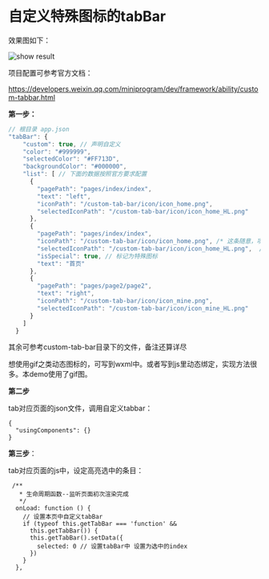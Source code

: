 # 自定义特殊图标的tabBar

效果图如下：


![show result](https://raw.githubusercontent.com/OldDream/miniprogram_customizedTabBar/master/gitImgs/snapShot1.PNG)


项目配置可参考官方文档：

https://developers.weixin.qq.com/miniprogram/dev/framework/ability/custom-tabbar.html



**第一步：**

```js
// 根目录 app.json
"tabBar": {
    "custom": true, // 声明自定义
    "color": "#999999",
    "selectedColor": "#FF713D",
    "backgroundColor": "#000000",
    "list": [ // 下面的数据按照官方要求配置
      {
        "pagePath": "pages/index/index",
        "text": "left",
        "iconPath": "/custom-tab-bar/icon/icon_home.png",
        "selectedIconPath": "/custom-tab-bar/icon/icon_home_HL.png"
      },
      {
        "pagePath": "pages/index/index",
        "iconPath": "/custom-tab-bar/icon/icon_home.png", /* 这条随意，项目写死了gif图，有需要的可以按需配置 */
        "selectedIconPath": "/custom-tab-bar/icon/icon_home_HL.png",  /* 同上 */
        "isSpecial": true, // 标记为特殊图标
        "text": "首页"
      },
      {
        "pagePath": "pages/page2/page2",
        "text": "right",
        "iconPath": "/custom-tab-bar/icon/icon_mine.png",
        "selectedIconPath": "/custom-tab-bar/icon/icon_mine_HL.png"
      }
    ]
  }
```



其余可参考custom-tab-bar目录下的文件，备注还算详尽

想使用gif之类动态图标的，可写到wxml中。或者写到js里动态绑定，实现方法很多。本demo使用了gif图。



**第二步**

tab对应页面的json文件，调用自定义tabbar：

```
{
  "usingComponents": {}
}
```



**第三步**：

tab对应页面的js中，设定高亮选中的条目：

```
 /**
   * 生命周期函数--监听页面初次渲染完成
   */
  onLoad: function () {
    // 设置本页中自定义tabBar
    if (typeof this.getTabBar === 'function' &&
      this.getTabBar()) {
      this.getTabBar().setData({
        selected: 0 // 设置tabBar中 设置为选中的index
      })
    }
  },
```

